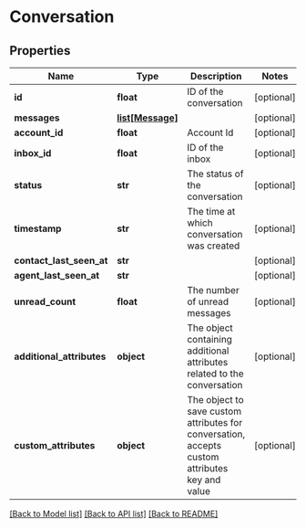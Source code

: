 # Conversation

## Properties
Name | Type | Description | Notes
------------ | ------------- | ------------- | -------------
**id** | **float** | ID of the conversation | [optional] 
**messages** | [**list[Message]**](Message.md) |  | [optional] 
**account_id** | **float** | Account Id | [optional] 
**inbox_id** | **float** | ID of the inbox | [optional] 
**status** | **str** | The status of the conversation | [optional] 
**timestamp** | **str** | The time at which conversation was created | [optional] 
**contact_last_seen_at** | **str** |  | [optional] 
**agent_last_seen_at** | **str** |  | [optional] 
**unread_count** | **float** | The number of unread messages | [optional] 
**additional_attributes** | **object** | The object containing additional attributes related to the conversation | [optional] 
**custom_attributes** | **object** | The object to save custom attributes for conversation, accepts custom attributes key and value | [optional] 

[[Back to Model list]](../README.md#documentation-for-models) [[Back to API list]](../README.md#documentation-for-api-endpoints) [[Back to README]](../README.md)

